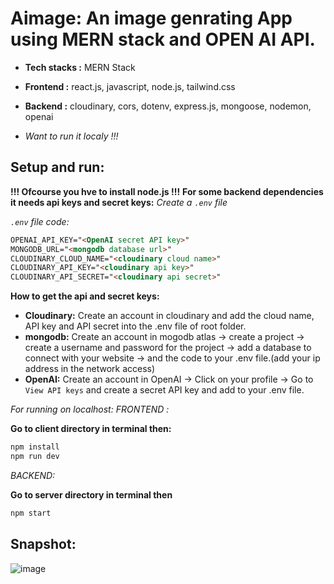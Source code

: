 # Aimage: **An image genrating App using MERN stack and OPEN AI API.**
- **Tech stacks :** MERN Stack 
- **Frontend :** react.js, javascript, node.js, tailwind.css
- **Backend :** cloudinary, cors, dotenv, express.js, mongoose, nodemon, openai

- *Want to run it localy !!!*
## Setup and run:
**!!! Ofcourse you hve to install node.js !!!**
**For some backend dependencies it needs api keys and secret keys:**
*Create a `.env` file*

*`.env` file code:*
```html
OPENAI_API_KEY="<OpenAI secret API key>"
MONGODB_URL="<mongodb database url>"
CLOUDINARY_CLOUD_NAME="<cloudinary cloud name>"
CLOUDINARY_API_KEY="<cloudinary api key>"
CLOUDINARY_API_SECRET="<cloudinary api secret>"
```

**How to get the api and secret keys:**
- **Cloudinary:** Create an account in cloudinary and add the cloud name, API key and API secret into the .env file of root folder.
- **mongodb:** Create an account in mogodb atlas -> create a project -> create a username and password for the project -> add a database to connect with your website -> and the code to your .env file.(add your ip address in the network access) 
- **OpenAI:** Create an account in OpenAI -> Click on your profile -> Go to `View API keys` and create a secret API key and add to your .env file.

*For running on localhost:*
*FRONTEND :*

**Go to client directory in terminal then:**
```bash
npm install
npm run dev
```
*BACKEND:*

**Go to server directory in terminal then**
```bash
npm start
```
## Snapshot:
![image](https://user-images.githubusercontent.com/75258734/215357318-739cd600-2acc-49bd-8f27-67eb7d4b531d.png)

